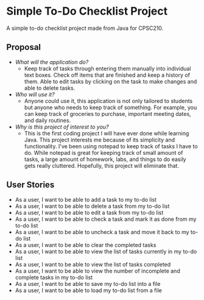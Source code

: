 # Simple To-Do Checklist Project

A simple to-do checklist project made from Java for CPSC210.

## Proposal

- *What will the application do?*
    - Keep track of tasks through entering them manually into individual text boxes. Check off items that are finished
      and keep a history of them. Able to edit tasks by clicking on the task to make changes and able to delete tasks.
- *Who will use it?*
    - Anyone could use it, this application is not only tailored to students but anyone who needs to keep track of
      something. For example, you can keep track of groceries to purchase, important meeting dates, and daily routines.
- *Why is this project of interest to you?*
    - This is the first coding project I will have ever done while learning Java. This project interests me because of
      its simplicity and functionality. I've been using notepad to keep track of tasks I have to do. While notepad is
      great for keeping track of small amount of tasks, a large amount of homework, labs, and things to do easily gets
      really cluttered. Hopefully, this project will eliminate that.

## User Stories

- As a user, I want to be able to add a task to my to-do list
- As a user, I want to be able to delete a task from my to-do list
- As a user, I want to be able to edit a task from my to-do list
- As a user, I want to be able to check a task and mark it as done from my to-do list
- As a user, I want to be able to uncheck a task and move it back to my to-do list
- As a user, I want to be able to clear the completed tasks
- As a user, I want to be able to view the list of tasks currently in my to-do list
- As a user, I want to be able to view the list of tasks completed
- As a user, I want to be able to view the number of incomplete and complete tasks in my to-do list
- As a user, I want to be able to save my to-do list into a file
- As a user, I want to be able to load my to-do list from a file